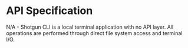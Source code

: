 # API Specification

N/A - Shotgun CLI is a local terminal application with no API layer. All operations are performed through direct file system access and terminal I/O.
